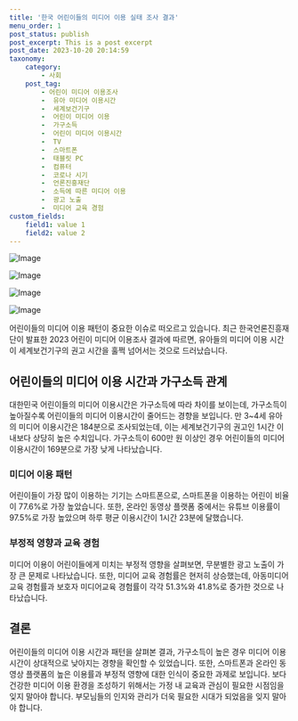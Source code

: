 ```yaml
---
title: '한국 어린이들의 미디어 이용 실태 조사 결과'
menu_order: 1
post_status: publish
post_excerpt: This is a post excerpt
post_date: 2023-10-20 20:14:59
taxonomy:
    category:
        - 사회
    post_tag:
        - 어린이 미디어 이용조사
        -  유아 미디어 이용시간
        -  세계보건기구
        -  어린이 미디어 이용
        -  가구소득
        -  어린이 미디어 이용시간
        -  TV
        -  스마트폰
        -  태블릿 PC
        -  컴퓨터
        -  코로나 시기
        -  언론진흥재단
        -  소득에 따른 미디어 이용
        -  광고 노출
        -  미디어 교육 경험
custom_fields:
    field1: value 1
    field2: value 2
---
```


![Image](https://imgnews.pstatic.net/image/006/2024/02/06/0000122225_001_20240206201100993.jpg?type=w647)

![Image](https://imgnews.pstatic.net/image/006/2024/02/06/0000122225_002_20240206201101035.jpg?type=w647)

![Image](https://imgnews.pstatic.net/image/006/2024/02/06/0000122225_003_20240206201101068.jpg?type=w647)

![Image](https://imgnews.pstatic.net/image/006/2024/02/06/0000122225_004_20240206201101106.jpg?type=w647)


어린이들의 미디어 이용 패턴이 중요한 이슈로 떠오르고 있습니다. 최근 한국언론진흥재단이 발표한 2023 어린이 미디어 이용조사 결과에 따르면, 유아들의 미디어 이용 시간이 세계보건기구의 권고 시간을 훌쩍 넘어서는 것으로 드러났습니다. 

## 어린이들의 미디어 이용 시간과 가구소득 관계
대한민국 어린이들의 미디어 이용시간은 가구소득에 따라 차이를 보이는데, 가구소득이 높아질수록 어린이들의 미디어 이용시간이 줄어드는 경향을 보입니다. 만 3~4세 유아의 미디어 이용시간은 184분으로 조사되었는데, 이는 세계보건기구의 권고인 1시간 이내보다 상당히 높은 수치입니다. 가구소득이 600만 원 이상인 경우 어린이들의 미디어 이용시간이 169분으로 가장 낮게 나타났습니다.

### 미디어 이용 패턴
어린이들이 가장 많이 이용하는 기기는 스마트폰으로, 스마트폰을 이용하는 어린이 비율이 77.6%로 가장 높았습니다. 또한, 온라인 동영상 플랫폼 중에서는 유튜브 이용률이 97.5%로 가장 높았으며 하루 평균 이용시간이 1시간 23분에 달했습니다.

### 부정적 영향과 교육 경험
미디어 이용이 어린이들에게 미치는 부정적 영향을 살펴보면, 무분별한 광고 노출이 가장 큰 문제로 나타났습니다. 또한, 미디어 교육 경험률은 현저히 상승했는데, 아동미디어 교육 경험률과 보호자 미디어교육 경험률이 각각 51.3%와 41.8%로 증가한 것으로 나타났습니다.

## 결론
어린이들의 미디어 이용 시간과 패턴을 살펴본 결과, 가구소득이 높은 경우 미디어 이용 시간이 상대적으로 낮아지는 경향을 확인할 수 있었습니다. 또한, 스마트폰과 온라인 동영상 플랫폼의 높은 이용률과 부정적 영향에 대한 인식이 중요한 과제로 보입니다. 보다 건강한 미디어 이용 환경을 조성하기 위해서는 가정 내 교육과 관심이 필요한 시점임을 잊지 말아야 합니다. 부모님들의 인지와 관리가 더욱 필요한 시대가 되었음을 잊지 말아야 합니다.
